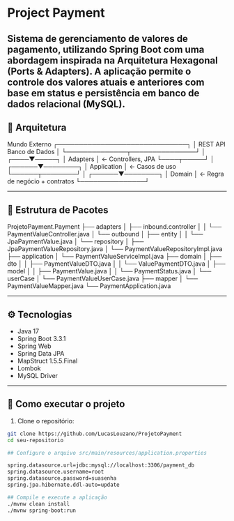 # Project Payment

Sistema de gerenciamento de valores de pagamento, utilizando **Spring Boot** 
com uma abordagem inspirada na **Arquitetura Hexagonal (Ports & Adapters)**.
A aplicação permite o controle dos valores atuais e anteriores com base em status e 
persistência em banco de dados relacional (MySQL).
---

## 🧱 Arquitetura
Mundo Externo ┌──────────────────────────────┐ │ REST API Banco de
Dados │ └──────────────┬───────────────┘ │ ┌────▼─────┐ │
Adapters │ ← Controllers, JPA └────┬─────┘ │ ┌──────▼────────┐ │
Application │ ← Casos de uso └──────┬────────┘ │ ┌──────▼────────┐ │
Domain │ ← Regra de negócio + contratos └───────────────┘


---

## 📁 Estrutura de Pacotes
ProjetoPayment.Payment ├── adapters │ ├── inbound.controller │ │ └──
PaymentValueController.java │ └── outbound │ ├── entity │ │ └──
JpaPaymentValue.java │ └── repository │ ├── JpaPaymentValueRepository.java │ └──
PaymentValueRepositoryImpl.java ├── application │ └── PaymentValueServiceImpl.java
├── domain │ ├── dto │ │ ├── PaymentValueDTO.java │ │ └── ValuePaymentDTO.java
│ ├── model │ │ ├── PaymentValue.java │ │ └── PaymentStatus.java │ └── userCase │
└── PaymentValueUserCase.java ├── mapper │ └── PaymentValueMapper.java └──
PaymentApplication.java

---

## ⚙️ Tecnologias

- Java 17
- Spring Boot 3.3.1
- Spring Web
- Spring Data JPA
- MapStruct 1.5.5.Final
- Lombok
- MySQL Driver

---

## 🚀 Como executar o projeto

1. Clone o repositório:

```bash
git clone https://github.com/LucasLouzano/ProjetoPayment
cd seu-repositorio

## Configure o arquivo src/main/resources/application.properties

spring.datasource.url=jdbc:mysql://localhost:3306/payment_db
spring.datasource.username=root
spring.datasource.password=suasenha
spring.jpa.hibernate.ddl-auto=update

## Compile e execute a aplicação
./mvnw clean install
./mvnw spring-boot:run



